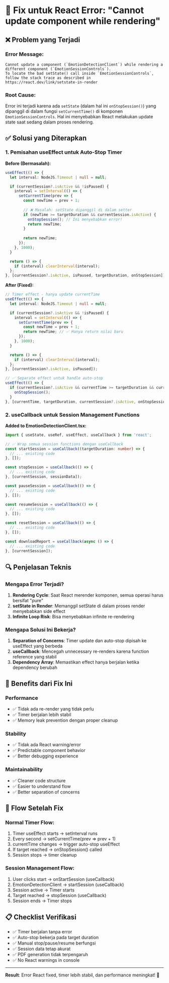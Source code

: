 # 🔧 Fix untuk React Error: "Cannot update component while rendering"

## ❌ Problem yang Terjadi

### Error Message:
```
Cannot update a component (`EmotionDetectionClient`) while rendering a different component (`EmotionSessionControls`). 
To locate the bad setState() call inside `EmotionSessionControls`, follow the stack trace as described in https://react.dev/link/setstate-in-render
```

### Root Cause:
Error ini terjadi karena ada `setState` (dalam hal ini `onStopSession()`) yang dipanggil di dalam fungsi `setCurrentTime()` di komponen `EmotionSessionControls`. Hal ini menyebabkan React melakukan update state saat sedang dalam proses rendering.

## ✅ Solusi yang Diterapkan

### 1. **Pemisahan useEffect untuk Auto-Stop Timer**

**Before (Bermasalah):**
```typescript
useEffect(() => {
  let interval: NodeJS.Timeout | null = null;

  if (currentSession?.isActive && !isPaused) {
    interval = setInterval(() => {
      setCurrentTime(prev => {
        const newTime = prev + 1;
        
        // ❌ Masalah: setState dipanggil di dalam setter
        if (newTime >= targetDuration && currentSession.isActive) {
          onStopSession(); // Ini menyebabkan error!
          return newTime;
        }
        
        return newTime;
      });
    }, 1000);
  }

  return () => {
    if (interval) clearInterval(interval);
  };
}, [currentSession?.isActive, isPaused, targetDuration, onStopSession]);
```

**After (Fixed):**
```typescript
// Timer effect - hanya update currentTime
useEffect(() => {
  let interval: NodeJS.Timeout | null = null;

  if (currentSession?.isActive && !isPaused) {
    interval = setInterval(() => {
      setCurrentTime(prev => {
        const newTime = prev + 1;
        return newTime; // ✅ Hanya return nilai baru
      });
    }, 1000);
  }

  return () => {
    if (interval) clearInterval(interval);
  };
}, [currentSession?.isActive, isPaused]);

// ✅ Separate effect untuk handle auto-stop
useEffect(() => {
  if (currentSession?.isActive && currentTime >= targetDuration && currentTime > 0) {
    onStopSession();
  }
}, [currentTime, targetDuration, currentSession?.isActive, onStopSession]);
```

### 2. **useCallback untuk Session Management Functions**

**Added to EmotionDetectionClient.tsx:**
```typescript
import { useState, useRef, useEffect, useCallback } from 'react';

// ✅ Wrap semua session functions dengan useCallback
const startSession = useCallback((targetDuration: number) => {
  // ... existing code
}, []);

const stopSession = useCallback(() => {
  // ... existing code  
}, [currentSession, sessionData]);

const pauseSession = useCallback(() => {
  // ... existing code
}, []);

const resumeSession = useCallback(() => {
  // ... existing code
}, []);

const resetSession = useCallback(() => {
  // ... existing code
}, []);

const downloadReport = useCallback(async () => {
  // ... existing code
}, [currentSession]);
```

## 🔍 Penjelasan Teknis

### Mengapa Error Terjadi?
1. **Rendering Cycle**: Saat React merender komponen, semua operasi harus bersifat "pure"
2. **setState in Render**: Memanggil setState di dalam proses render menyebabkan side effect
3. **Infinite Loop Risk**: Bisa menyebabkan infinite re-rendering

### Mengapa Solusi Ini Bekerja?
1. **Separation of Concerns**: Timer update dan auto-stop dipisah ke useEffect yang berbeda
2. **useCallback**: Mencegah unnecessary re-renders karena function reference yang stabil
3. **Dependency Array**: Memastikan effect hanya berjalan ketika dependency berubah

## 🎯 Benefits dari Fix Ini

### Performance
- ✅ Tidak ada re-render yang tidak perlu
- ✅ Timer berjalan lebih stabil
- ✅ Memory leak prevention dengan proper cleanup

### Stability  
- ✅ Tidak ada React warning/error
- ✅ Predictable component behavior
- ✅ Better debugging experience

### Maintainability
- ✅ Cleaner code structure
- ✅ Easier to understand flow
- ✅ Better separation of concerns

## 🔄 Flow Setelah Fix

### Normal Timer Flow:
1. Timer useEffect starts → setInterval runs
2. Every second → setCurrentTime(prev => prev + 1)
3. currentTime changes → trigger auto-stop useEffect
4. If target reached → onStopSession() called
5. Session stops → timer cleanup

### Session Management Flow:
1. User clicks start → onStartSession (useCallback)
2. EmotionDetectionClient → startSession (useCallback)
3. Session active → Timer starts
4. Target reached → stopSession (useCallback)
5. Session ends → Timer stops

## 📋 Checklist Verifikasi

- ✅ Timer berjalan tanpa error
- ✅ Auto-stop bekerja pada target duration
- ✅ Manual stop/pause/resume berfungsi
- ✅ Session data tetap akurat
- ✅ PDF generation tidak terpengaruh
- ✅ No React warnings in console

---

**Result**: Error React fixed, timer lebih stabil, dan performance meningkat! 🎉
